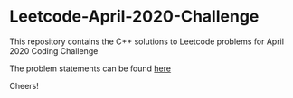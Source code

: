 # Leetcode-April-2020-Challenge
This repository contains the C++ solutions to Leetcode problems for April 2020 Coding Challenge

The problem statements can be found [here](https://leetcode.com/explore/challenge/card/30-day-leetcoding-challenge/)

Cheers!
